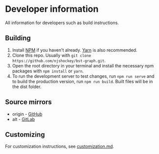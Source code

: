 # Developer information

All information for developers such as build instructions.

## Building

1. Install [NPM](https://docs.npmjs.com/downloading-and-installing-node-js-and-npm) if you haven't already. [Yarn](https://yarnpkg.com/getting-started/install) is also recommended.
2. Clone this repo. Usually with `git clone https://github.com/njshockey/bst-graph.git`.
3. Open the root directory in your terminal and install the necessary npm packages with `npm install` or `yarn`.
4. To run the development server to test changes, run `npm run serve` and to build the production version, run `npm run build`. Built files will be in the dist folder.

## Source mirrors
- origin - [GitHub](https://github.com/njshockey/bst-graph)
- alt - [GitLab](https://gitlab.com/njshockey/bst-graph)

## Customizing
For customization instructions, see [customization.md](customization.md).